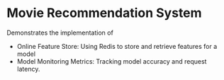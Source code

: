 # Movie Recommendation System
Demonstrates the implementation of  

- Online Feature Store: Using Redis to store and retrieve features for a model
- Model Monitoring Metrics: Tracking model accuracy and request latency.
